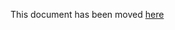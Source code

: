 This document has been moved [here](https://cartography-cncf.github.io/cartography/modules/okta/config.html)
